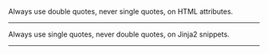 
Always use double quotes, never single quotes, on HTML attributes.

-------------------------------------------------------------------------------

Always use single quotes, never double quotes, on Jinja2 snippets.

-------------------------------------------------------------------------------

